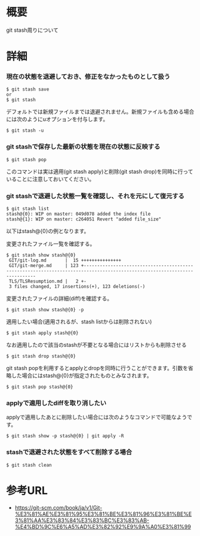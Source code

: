# 概要
git stash周りについて

# 詳細

### 現在の状態を退避しておき、修正をなかったものとして扱う
```
$ git stash save
or
$ git stash
```

デフォルトでは新規ファイルまでは退避されません。新規ファイルも含める場合には次のようにuオプションを付与します。
```
$ git stash -u 
```

### git stashで保存した最新の状態を現在の状態に反映する
```
$ git stash pop
```

このコマンドは実は適用(git stash apply)と削除(git stash drop)を同時に行っていることに注意しておいてください。

### git stashで退避した状態一覧を確認し、それを元にして復元する
```
$ git stash list
stash@{0}: WIP on master: 049d078 added the index file
stash@{1}: WIP on master: c264051 Revert "added file_size"
```

以下はstash@{0}の例となります。  

変更されたファイル一覧を確認する。
```
$ git stash show stash@{0}
 GIT/git-log.md       |  15 +++++++++++++++
 GIT/git-merge.md     | 123 +--------------------------------------------------------------------------------------------------------------------------
 TLS/TLSResumption.md |   2 +-
 3 files changed, 17 insertions(+), 123 deletions(-)
```

変更されたファイルの詳細(diff)を確認する。
```
$ git stash show stash@{0} -p
```

適用したい場合(適用されるが、stash listからは削除されない)
```
$ git stash apply stash@{0}
```

なお適用したので該当のstashが不要となる場合にはリストからも削除させる
```
$ git stash drop stash@{0}
```

git stash popを利用するとapplyとdropを同時に行うことができます。引数を省略した場合にはstash@{0}が指定されたものとみなされます。
```
$ git stash pop stash@{0}
```

### applyで適用したdiffを取り消したい
applyで適用したあとに削除したい場合には次のようなコマンドで可能なようです。
```
$ git stash show -p stash@{0} | git apply -R
```

### stashで退避された状態をすべて削除する場合
```
$ git stash clean
```

# 参考URL
- https://git-scm.com/book/ja/v1/Git-%E3%81%AE%E3%81%95%E3%81%BE%E3%81%96%E3%81%BE%E3%81%AA%E3%83%84%E3%83%BC%E3%83%AB-%E4%BD%9C%E6%A5%AD%E3%82%92%E9%9A%A0%E3%81%99

